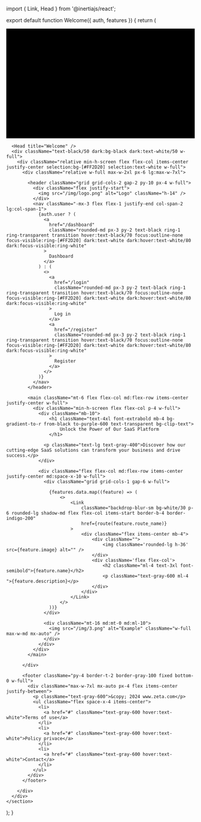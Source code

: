 import { Link, Head } from '@inertiajs/react';

export default function Welcome({ auth, features }) {
  return (
    <section className="relative flex flex-col items-center h-screen bg-[#fff] overflow-hidden clash-grotesk">
      <svg className="absolute opacity-30" width="2321" height="1350" viewBox="0 0 1681 978" fill="none" xmlns="http://www.w3.org/2000/svg">
        <mask id="mask0_1503_1700" style={{ maskType: 'alpha' }} maskUnits="userSpaceOnUse" x="0" y="0" width="1681" height="978">
          <path d="M0.5 0L1680.5 0V768L0.5 978V0Z" fill="#1C1740"></path>
        </mask>
        <g mask="url(#mask0_1503_1700)">
          <g filter="url(#filter0_f_1503_1700)">
            <path d="M2156.05 -606.341C2156.05 -606.341 2075.29 25.8064 1731.15 201.252C1394.62 372.826 1152.78 -75.6031 819.09 101.068C485.521 277.673 743.525 703.193 419.536 895.252C70.69 1102.05 -575.501 838.969 -575.501 838.969" stroke="url(#paint0_angular_1503_1700)" strokeWidth="325.413" strokeLinecap="round"></path>
          </g>
          <g filter="url(#filter1_f_1503_1700)">
            <path d="M2290.69 543.196C2290.69 543.196 1863.83 968.178 1555.06 879.367C1253.1 792.517 1378.97 298.802 1075.64 217.624C772.419 136.477 669.857 623.3 363.039 559.967C32.6814 491.774 -191.789 -121.981 -191.789 -121.981" stroke="url(#paint1_angular_1503_1700)" strokeWidth="325.413" strokeLinecap="round"></path>
          </g>
          <g style={{ mixBlendMode: 'overlay' }} filter="url(#filter2_f_1503_1700)">
            <path d="M1743.11 788.778C1743.11 788.778 1440.79 1023.51 1207.37 957.41C979.098 892.767 1054.54 604.218 825.457 542.894C596.459 481.592 538.127 767.036 307.109 716.187C58.3658 661.436 -131.751 286.41 -131.751 286.41" stroke="url(#paint2_angular_1503_1700)" strokeWidth="325.413" strokeLinecap="round"></path>
          </g>
          <g filter="url(#filter3_f_1503_1700)">
            <path d="M398.746 1256.29C398.746 1256.29 374.987 904.578 532.709 802.487C686.949 702.649 856.582 947.979 1008.85 845.354C1161.05 742.766 985.518 510.366 1131.24 399.342C1288.15 279.799 1645.24 416.706 1645.24 416.706" stroke="url(#paint3_angular_1503_1700)" strokeWidth="325.413" strokeLinecap="round"></path>
          </g>
          <g style={{ mixBlendMode: 'soft-light' }} opacity="0.5">
            <path d="M0.5 422L1919.5 182.5V-57L0.5 182.5V422Z" fill="url(#paint4_linear_1503_1700)"></path>
          </g>
          <g style={{ mixBlendMode: 'soft-light' }} opacity="0.5">
            <path d="M1630.5 218L-364.5 467.5L-364.5 717L1630.5 467.5L1630.5 218Z" fill="url(#paint5_linear_1503_1700)"></path>
          </g>
        </g>
        <defs>
          <filter id="filter0_f_1503_1700" x="-870.685" y="-896.931" width="3321.89" height="2162.05" filterUnits="userSpaceOnUse" colorInterpolationFilters="sRGB">
            <feFlood floodOpacity="0" result="BackgroundImageFix"></feFlood>
            <feBlend mode="normal" in="SourceGraphic" in2="BackgroundImageFix" result="shape"></feBlend>
            <feGaussianBlur stdDeviation="15.0825" result="effect1_foregroundBlur_1503_1700"></feGaussianBlur>
          </filter>
          <filter id="filter1_f_1503_1700" x="-483.427" y="-416.166" width="3065.71" height="1601.89" filterUnits="userSpaceOnUse" colorInterpolationFilters="sRGB">
            <feFlood floodOpacity="0" result="BackgroundImageFix"></feFlood>
            <feBlend mode="normal" in="SourceGraphic" in2="BackgroundImageFix" result="shape"></feBlend>
            <feGaussianBlur stdDeviation="15.0825" result="effect1_foregroundBlur_1503_1700"></feGaussianBlur>
          </filter>
          <filter id="filter2_f_1503_1700" x="-423.376" y="-7.76707" width="2458.08" height="1271.04" filterUnits="userSpaceOnUse" colorInterpolationFilters="sRGB">
            <feFlood floodOpacity="0" result="BackgroundImageFix"></feFlood>
            <feBlend mode="normal" in="SourceGraphic" in2="BackgroundImageFix" result="shape"></feBlend>
            <feGaussianBlur stdDeviation="15.0825" result="effect1_foregroundBlur_1503_1700"></feGaussianBlur>
          </filter>
          <filter id="filter3_f_1503_1700" x="102.081" y="60.0571" width="1838.6" height="1486.55" filterUnits="userSpaceOnUse" colorInterpolationFilters="sRGB">
            <feFlood floodOpacity="0" result="BackgroundImageFix"></feFlood>
            <feBlend mode="normal" in="SourceGraphic" in2="BackgroundImageFix" result="shape"></feBlend>
            <feGaussianBlur stdDeviation="15.0825" result="effect1_foregroundBlur_1503_1700"></feGaussianBlur>
          </filter>
          <radialGradient id="paint0_angular_1503_1700" cx="0" cy="0" r="1" gradientUnits="userSpaceOnUse" gradientTransform="translate(918.431 340.19) rotate(-119.789) scale(257.962 1544.32)">
            <stop stopColor="#FF7BDA"></stop>
            <stop offset="0.354167" stopColor="#BFDEF8"></stop>
            <stop offset="0.604167" stopColor="#5840FA"></stop>
            <stop offset="0.806766" stopColor="#BFDEF8"></stop>
            <stop offset="1" stopColor="#5840FA"></stop>
          </radialGradient>
          <radialGradient id="paint1_angular_1503_1700" cx="0" cy="0" r="1" gradientUnits="userSpaceOnUse" gradientTransform="translate(991.002 461.861) rotate(-76.9047) scale(257.962 1284.31)">
            <stop stopColor="#FF7BDA"></stop>
            <stop offset="0.354167" stopColor="#BFDEF8"></stop>
            <stop offset="0.604167" stopColor="#5840FA"></stop>
            <stop offset="0.806766" stopColor="#BFDEF8"></stop>
            <stop offset="1" stopColor="#5840FA"></stop>
          </radialGradient>
          <radialGradient id="paint2_angular_1503_1700" cx="0" cy="0" r="1" gradientUnits="userSpaceOnUse" gradientTransform="translate(771.464 684.678) rotate(-76.9047) scale(151.011 969.963)">
            <stop stopColor="#FF7BDA"></stop>
            <stop offset="0.354167" stopColor="#BFDEF8"></stop>
            <stop offset="0.604167" stopColor="#5840FA"></stop>
            <stop offset="0.806766" stopColor="#BFDEF8"></stop>
            <stop offset="1" stopColor="#5840FA"></stop>
          </radialGradient>
          <radialGradient id="paint3_angular_1503_1700" cx="0" cy="0" r="1" gradientUnits="userSpaceOnUse" gradientTransform="translate(933.516 714.121) rotate(54.1329) scale(151.011 751.026)">
            <stop stopColor="#FF7BDA"></stop>
            <stop offset="0.354167" stopColor="#BFDEF8"></stop>
            <stop offset="0.604167" stopColor="#5840FA"></stop>
            <stop offset="0.806766" stopColor="#BFDEF8"></stop>
            <stop offset="1" stopColor="#5840FA"></stop>
          </radialGradient>
          <linearGradient id="paint4_linear_1503_1700" x1="1933.78" y1="34.2379" x2="37.7558" y2="320.803" gradientUnits="userSpaceOnUse">
            <stop stopColor="white"></stop>
            <stop offset="1" stopColor="white" stopOpacity="0"></stop>
          </linearGradient>
          <linearGradient id="paint5_linear_1503_1700" x1="-379.344" y1="621.953" x2="1591.95" y2="324.626" gradientUnits="userSpaceOnUse">
            <stop stopColor="white"></stop>
            <stop offset="1" stopColor="white" stopOpacity="0"></stop>
          </linearGradient>
        </defs>
      </svg>

      <Head title="Welcome" />
      <div className="text-black/50 dark:bg-black dark:text-white/50 w-full">
        <div className="relative min-h-screen flex flex-col items-center justify-center selection:bg-[#FF2D20] selection:text-white w-full">
          <div className="relative w-full max-w-2xl px-6 lg:max-w-7xl">

            <header className="grid grid-cols-2 gap-2 py-10 px-4 w-full">
              <div className="flex justify-start">
                <img src="/img/logo.png" alt="Logo" className="h-14" />
              </div>
              <nav className="-mx-3 flex flex-1 justify-end col-span-2 lg:col-span-1">
                {auth.user ? (
                  <a
                    href="/dashboard"
                    className="rounded-md px-3 py-2 text-black ring-1 ring-transparent transition hover:text-black/70 focus:outline-none focus-visible:ring-[#FF2D20] dark:text-white dark:hover:text-white/80 dark:focus-visible:ring-white"
                  >
                    Dashboard
                  </a>
                ) : (
                  <>
                    <a
                      href="/login"
                      className="rounded-md px-3 py-2 text-black ring-1 ring-transparent transition hover:text-black/70 focus:outline-none focus-visible:ring-[#FF2D20] dark:text-white dark:hover:text-white/80 dark:focus-visible:ring-white"
                    >
                      Log in
                    </a>
                    <a
                      href="/register"
                      className="rounded-md px-3 py-2 text-black ring-1 ring-transparent transition hover:text-black/70 focus:outline-none focus-visible:ring-[#FF2D20] dark:text-white dark:hover:text-white/80 dark:focus-visible:ring-white"
                    >
                      Register
                    </a>
                  </>
                )}
              </nav>
            </header>

            <main className="mt-6 flex flex-col md:flex-row items-center justify-center w-full">
              <div className="min-h-screen flex flex-col p-4 w-full">
                <div className="mb-10">
                    <h1 className="text-4xl font-extrabold mb-4 bg-gradient-to-r from-black to-purple-600 text-transparent bg-clip-text">
                        Unlock the Power of Our SaaS Platform
                    </h1>

                  <p className="text-lg text-gray-400">Discover how our cutting-edge SaaS solutions can transform your business and drive success.</p>
                </div>

                <div className="flex flex-col md:flex-row items-center justify-center md:space-x-10 w-full">
                  <div className="grid grid-cols-1 gap-6 w-full">

                    {features.data.map((feature) => (
                        <>
                            <Link
                                className="backdrop-blur-sm bg-white/30 p-6 rounded-lg shadow-md flex flex-col items-start border-b-4 border-indigo-200"
                                href={route(feature.route_name)}
                            >
                                <div className="flex items-center mb-4">
                                    <div className="">
                                        <img className='rounded-lg h-36' src={feature.image} alt="" />
                                    </div>
                                    <div className='flex flex-col'>
                                        <h2 className="ml-4 text-3xl font-semibold">{feature.name}</h2>
                                        <p className="text-gray-600 ml-4  ">{feature.description}</p>
                                    </div>
                                </div>
                            </Link>
                        </>
                    ))}
                  </div>

                  <div className="mt-16 md:mt-0 md:ml-10">
                    <img src="/img/3.png" alt="Example" className="w-full max-w-md mx-auto" />
                  </div>
                </div>
              </div>
            </main>

          </div>

          <footer className="py-4 border-t-2 border-gray-100 fixed bottom-0 w-full">
            <div className="max-w-7xl mx-auto px-4 flex items-center justify-between">
              <p className="text-gray-600">&copy; 2024 www.zeta.com</p>
              <ul className="flex space-x-4 items-center">
                <li>
                  <a href="#" className="text-gray-600 hover:text-white">Terms of use</a>
                </li>
                <li>
                  <a href="#" className="text-gray-600 hover:text-white">Policy privace</a>
                </li>
                <li>
                  <a href="#" className="text-gray-600 hover:text-white">Contact</a>
                </li>
              </ul>
            </div>
          </footer>

        </div>
      </div>
    </section>
  );
}
